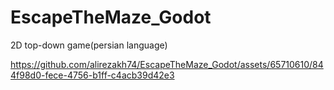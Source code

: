 # EscapeTheMaze_Godot
2D top-down game(persian language)


https://github.com/alirezakh74/EscapeTheMaze_Godot/assets/65710610/844f98d0-fece-4756-b1ff-c4acb39d42e3

